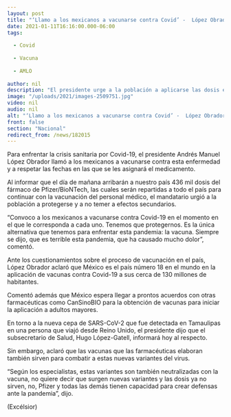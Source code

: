 ```yaml
---
layout: post
title: "‘Llamo a los mexicanos a vacunarse contra Covid’ -  López Obrador"
date: 2021-01-11T16:16:00.000-06:00
tags:
  
  - Covid
  
  - Vacuna
  
  - AMLO
  
author: nil
description: "El presidente urge a la población a aplicarse las dosis en el momento en el que le corresponda a cada uno; afirma que dosis crean defensas ante nuevas cepas de SARS-CoV-2, indica"
image: "/uploads/2021/images-2509751.jpg"
video: nil
audio: nil
alt: "‘Llamo a los mexicanos a vacunarse contra Covid’ -  López Obrador"
front: false
section: "Nacional"
redirect_from: /news/182015
---
```


Para enfrentar la crisis sanitaria por Covid-19, el presidente Andrés Manuel López Obrador llamó a los mexicanos a vacunarse contra esta enfermedad y a respetar las fechas en las que se les asignará el medicamento.

Al informar que el día de mañana arribarán a nuestro país 436 mil dosis del fármaco de Pfizer/BioNTech, las cuales serán repartidas a todo el país para continuar con la vacunación del personal médico, el mandatario urgió a la población a protegerse y a no temer a efectos secundarios.

“Convoco a los mexicanos a vacunarse contra Covid-19 en el momento en el que le corresponda a cada uno. Tenemos que protegernos. Es la única alternativa que tenemos para enfrentar esta pandemia: la vacuna. Siempre se dijo, que es terrible esta pandemia, que ha causado mucho dolor”, comentó.

Ante los cuestionamientos sobre el proceso de vacunación en el país, López Obrador aclaró que México es el país número 18 en el mundo en la aplicación de vacunas contra Covid-19 a sus cerca de 130 millones de habitantes.

Comentó además que México espera llegar a prontos acuerdos con otras farmacéuticas como CanSinoBIO para la obtención de vacunas para iniciar la aplicación a adultos mayores.

En torno a la nueva cepa de SARS-CoV-2 que fue detectada en Tamaulipas en una persona que viajó desde Reino Unido, el presidente dijo que el subsecretario de Salud, Hugo López-Gatell, informará hoy al respecto.

Sin embargo, aclaró que las vacunas que las farmacéuticas elaboran también sirven para combatir a estas nuevas variantes del virus.

“Según los especialistas, estas variantes son también neutralizadas con la vacuna, no quiere decir que surgen nuevas variantes y las dosis ya no sirven, no, Pfizer y todas las demás tienen capacidad para crear defensas ante la pandemia”, dijo.

(Excélsior)